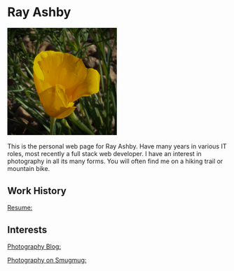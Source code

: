 # Ray Ashby

<img src="assets/Poppy.jpg" width="250"/>

This is the personal web page for Ray Ashby.   Have many years in various IT roles, most recently a full stack web developer.
I have an interest in photography in all its many forms.    You will often find me on a hiking trail or mountain bike.

## Work History
[Resume: ](assets/RayAshbyITResume.pdf)

## Interests
[Photography Blog: ](https://rayashby.net/photography/)

[Photography on Smugmug: ](https://bonitablue.smugmug.com)

[## Portfolio]: #
